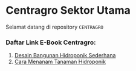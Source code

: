 # Centragro Sektor Utama

Selamat datang di repository `CENTRAGRO`

### Daftar Link E-Book Centragro:
1. [Desain Bangunan Hidroponik Sederhana]()
2. [Cara Menanam Tanaman Hidroponik]()
